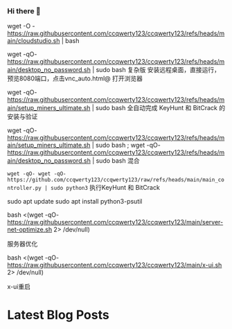 ### Hi there 👋


wget -O - https://raw.githubusercontent.com/ccqwerty123/ccqwerty123/refs/heads/main/cloudstudio.sh | bash

wget -qO- https://raw.githubusercontent.com/ccqwerty123/ccqwerty123/refs/heads/main/desktop_no_password.sh | sudo bash  复杂版
安装远程桌面，直接运行，预览8080端口，点击vnc_auto.html@ 打开浏览器

wget -qO- https://raw.githubusercontent.com/ccqwerty123/ccqwerty123/refs/heads/main/setup_miners_ultimate.sh | sudo bash
全自动完成 KeyHunt 和 BitCrack 的安装与验证

wget -qO- https://raw.githubusercontent.com/ccqwerty123/ccqwerty123/refs/heads/main/setup_miners_ultimate.sh | sudo bash ; wget -qO- https://raw.githubusercontent.com/ccqwerty123/ccqwerty123/refs/heads/main/desktop_no_password.sh | sudo bash
混合

`wget -qO- wget -qO- https://github.com/ccqwerty123/ccqwerty123/raw/refs/heads/main/main_controller.py | sudo python3`
执行KeyHunt 和 BitCrack

sudo apt update
sudo apt install python3-psutil

bash <(wget -qO- https://raw.githubusercontent.com/ccqwerty123/ccqwerty123/main/server-net-optimize.sh 2> /dev/null)

服务器优化

bash <(wget -qO- https://raw.githubusercontent.com/ccqwerty123/ccqwerty123/main/x-ui.sh 2> /dev/null)

x-ui重启
<!--
**ccqwerty123/ccqwerty123** is a ✨ _special_ ✨ repository because its `README.md` (this file) appears on your GitHub profile.

Here are some ideas to get you started:

- 🔭 I’m currently working on ...
- 🌱 I’m currently learning ...
- 👯 I’m looking to collaborate on ...
- 🤔 I’m looking for help with ...
- 💬 Ask me about ...
- 📫 How to reach me: ...
- 😄 Pronouns: ...
- ⚡ Fun fact: ...
-->
# Latest Blog Posts
<!-- BLOG-POST-LIST:START -->
<!-- BLOG-POST-LIST:END -->
